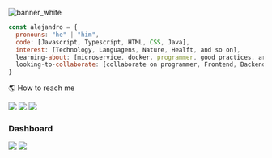 ![banner_white](https://user-images.githubusercontent.com/108128617/233785511-3329f834-f466-4c78-ae10-4783aacf6af6.png)

```js
const alejandro = {
  pronouns: "he" | "him",
  code: [Javascript, Typescript, HTML, CSS, Java],
  interest: [Technology, Languagens, Nature, Healft, and so on],
  learning-about: [microservice, docker. programmer, good practices, arquitechture, etc],
  looking-to-collaborate: [collaborate on programmer, Frontend, Backend, technoly, microservices, Cloud, and so on]
}
```

:earth_americas: How to reach me


  [![](https://img.shields.io/badge/Instagram-E4405F?style=for-the-badge&logo=instagram&logoColor=white)][ale-instagram]
  [![](https://img.shields.io/badge/Microsoft_Outlook-0078D4?style=for-the-badge&logo=microsoft-outlook&logoColor=white)][ale-email-hotmail]
  [![](https://img.shields.io/badge/LinkedIn-0077B5?style=for-the-badge&logo=linkedin&logoColor=white)](https://www.linkedin.com/in/raul-alejandro-fuentes/)

<h3>Dashboard</h3>
<img src="https://github-readme-stats.vercel.app/api?username=ale-fuentes-ar&show_icons=true"/>
<img src="https://github-readme-stats.vercel.app/api/top-langs?username=ale-fuentes-ar&layout=compact"/>




<!--- Tools and Links --->
[ale-email-hotmail]:mailto:ale.fuentes.ar@hotmail.com
[ale-instagram]:https://www.instagram.com/4le.fu/
